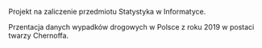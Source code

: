 Projekt na zaliczenie przedmiotu Statystyka w Informatyce.

Przentacja danych wypadków drogowych w Polsce z roku 2019 w postaci twarzy Chernoffa.
